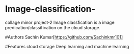 # Image-classification-
collage minor project-2
Image classfication is a image predication/classification on the cloud storage.

#Authors
Sachin Kumar[https://github.com/Sachinkmr101]

#Features
cloud storage
Deep learning and machine learning


